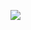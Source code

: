 [<img src="https://ik.imagekit.io/8tmvchj44/ABE78C51-9BBB-49B3-AA32-0CECD6E05967_1_105_c.jpeg?updatedAt=1730652594558">](https://maskmanlucifer.github.io/lucifer/)

